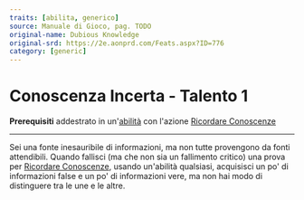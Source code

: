 ```yaml
---
traits: [abilita, generico]
source: Manuale di Gioco, pag. TODO
original-name: Dubious Knowledge
original-srd: https://2e.aonprd.com/Feats.aspx?ID=776
category: [generic]
---
```


# Conoscenza Incerta - Talento 1

**Prerequisiti** addestrato in un'[abilità](/abilita) con l'azione
[Ricordare Conoscenze](/abilita/generiche/ricordare-conoscenze)

---

Sei una fonte inesauribile di informazioni, ma non tutte provengono da fonti
attendibili. Quando fallisci (ma che non sia un fallimento critico) una prova
per [Ricordare Conoscenze](/azioni/abilita/ricordare-conoscenze), usando
un'abilità qualsiasi, acquisisci un po' di informazioni false e un po' di
informazioni vere, ma non hai modo di distinguere tra le une e le altre.

